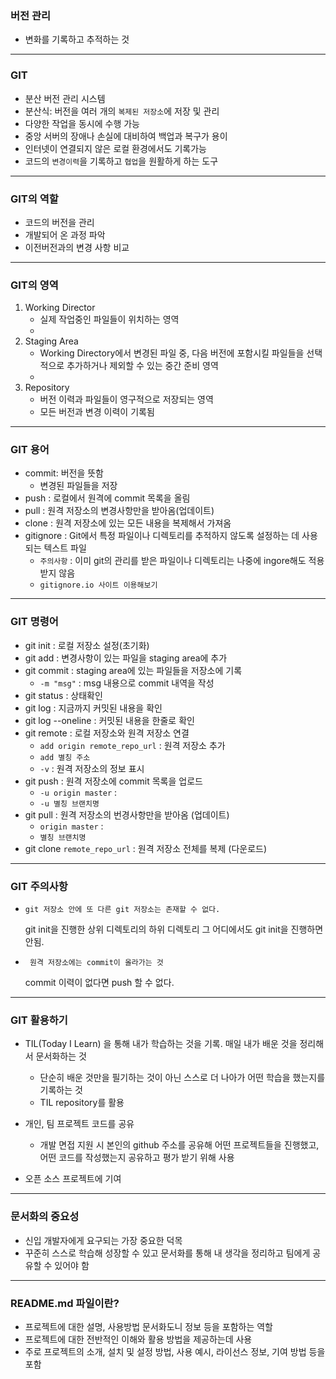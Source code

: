 ### 버전 관리  
- 변화를 기록하고 추적하는 것
---
### GIT
- 분산 버전 관리 시스템
- 분산식: 버전을 여러 개의 `복제된 저장소`에 저장 및 관리
- 다양한 작업을 동시에 수행 가능
- 중앙 서버의 장애나 손실에 대비하여 백업과 복구가 용이
- 인터넷이 연결되지 않은 로컬 환경에서도 기록가능
- 코드의 `변경이력`을 기록하고 `협업`을 원활하게 하는 도구
--- 
### GIT의 역할
- 코드의 버전을 관리
- 개발되어 온 과정 파악
- 이전버전과의 변경 사항 비교
---
### GIT의 영역

1. Working Director
    - 실제 작업중인 파일들이 위치하는 영역
    - 
2. Staging Area
    - Working Directory에서 변경된 파일 중, 다음 버전에 포함시킬 파일들을 선택적으로 추가하거나 제외할 수 있는 중간 준비 영역
    - 
3. Repository
    - 버전 이력과 파일들이 영구적으로 저장되는 영역
    - 모든 버전과 변경 이력이 기록됨
---
### GIT 용어
- commit: 버전을 뜻함
    - 변경된 파일들을 저장
- push : 로컬에서 원격에 commit 목록을 올림
- pull : 원격 저장소의 변경사항만을 받아옴(업데이트)
- clone : 원격 저장소에 있는 모든 내용을 복제해서 가져옴
- gitignore : Git에서 특정 파일이나 디렉토리를 추적하지 않도록 설정하는 데 사용되는 텍스트 파일
    - `주의사항` : 이미 git의 관리를 받은 파일이나 디렉토리는 나중에 ingore해도 적용받지 않음
    - `gitignore.io 사이트 이용해보기`

---
### GIT 명령어

- git init : 로컬 저장소 설정(초기화)
- git add : 변경사항이 있는 파일을 staging area에 추가
- git commit : staging area에 있는 파일들을 저장소에 기록
    - `-m "msg"` : msg 내용으로 commit 내역을 작성
- git status : 상태확인
- git log : 지금까지 커밋된 내용을 확인
- git log --oneline : 커밋된 내용을 한줄로 확인
- git remote : 로컬 저장소와 원격 저장소 연결
    - `add origin remote_repo_url` : 원격 저장소 추가
    - `add 별칭 주소`
    - `-v` : 원격 저장소의 정보 표시
- git push : 원격 저장소에 commit 목록을 업로드
    - `-u origin master` : 
    - `-u 별칭 브랜치명`
- git pull : 원격 저장소의 번경사항만을 받아옴 (업데이트)
    - `origin master` :
    - `별칭 브랜치명`
- git clone `remote_repo_url` : 원격 저장소 전체를 복제 (다운로드)




---
### GIT 주의사항
- `git 저장소 안에 또 다른 git 저장소는 존재할 수 없다.`

    git init을 진행한 상위 디렉토리의 하위 디렉토리 그 어디에서도 git init을 진행하면 안됨.

- ` 원격 저장소에는 commit이 올라가는 것`
  
    commit 이력이 없다면 push 할 수 없다.

---
### GIT 활용하기
- TIL(Today I Learn) 을 통해 내가 학습하는 것을 기록. 매일 내가 배운 것을 정리해서 문서화하는 것
    - 단순히 배운 것만을 필기하는 것이 아닌 스스로 더 나아가 어떤 학습을 했는지를 기록하는 것
    - TIL repository를 활용

- 개인, 팀 프로젝트 코드를 공유
    - 개발 면접 지원 시 본인의 github 주소를 공유해 어떤 프로젝트들을 진행했고, 어떤 코드를 작성했는지 공유하고 평가 받기 위해 사용
- 오픈 소스 프로젝트에 기여
--- 
### 문서화의 중요성
- 신입 개발자에게 요구되는 가장 중요한 덕목
- 꾸준히 스스로 학습해 성장할 수 있고 문서화를 통해 내 생각을 정리하고 팀에게 공유할 수 있어야 함

---
### README.md 파일이란?
- 프로젝트에 대한 설명, 사용방법 문서화도니 정보 등을 포함하는 역할
- 프로젝트에 대한 전반적인 이해와 활용 방법을 제공하는데 사용
- 주로 프로젝트의 소개, 설치 및 설정 방법, 사용 예시, 라이선스 정보, 기여 방법 등을 포함